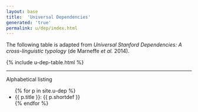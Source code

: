```yaml
---
layout: base
title:  'Universal Dependencies'
generated: 'true'
permalink: u/dep/index.html
---
```


The following table is adapted from *Universal Stanford Dependencies:
A cross-linguistic typology* (de Marneffe *et al.* 2014).

{% include u-dep-table.html %}

----------

Alphabetical listing

<ul>
{% for p in site.u-dep %}
  <li><a>{{ p.title }}</a>: {{ p.shortdef }}</li>
{% endfor %}
</ul>
